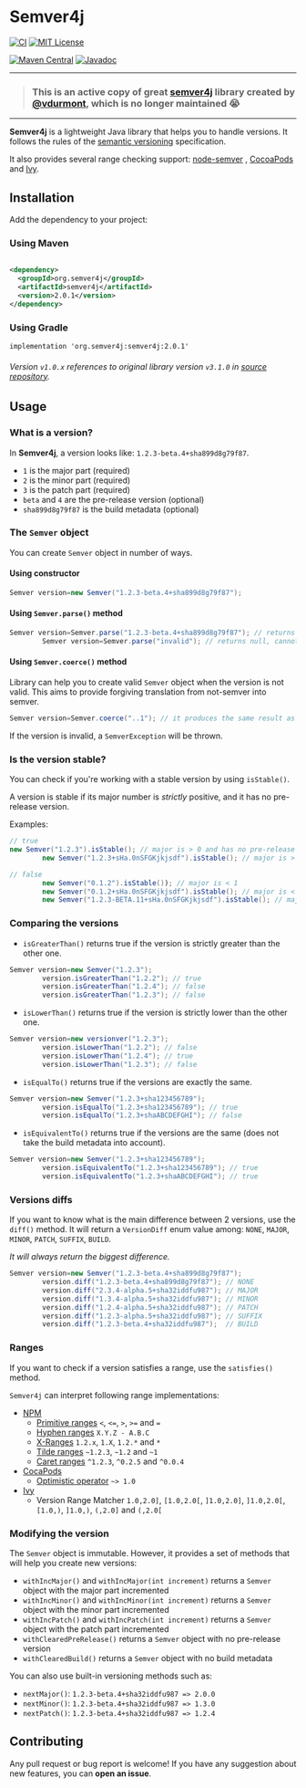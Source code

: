 # Semver4j

[![CI](https://github.com/semver4j/semver4j/workflows/Java%20CI/badge.svg)](https://github.com/semver4j/semver4j/actions/workflows/ci.yml)
[![MIT License](https://img.shields.io/badge/license-MIT-green.svg)](https://github.com/semver4j/semver4j/blob/main/LICENSE)

[![Maven Central](https://img.shields.io/maven-central/v/org.semver4j/semver4j.svg)](https://search.maven.org/artifact/org.semver4j/semver4j/)
[![Javadoc](https://www.javadoc.io/badge/org.semver4j/semver4j.svg)](https://www.javadoc.io/doc/org.semver4j/semver4j)

---

> ### This is an active copy of great [semver4j](https://github.com/vdurmont/semver4j) library created by [@vdurmont](https://github.com/vdurmont), which is no longer maintained 😭
 
---

**Semver4j** is a lightweight Java library that helps you to handle versions.
It follows the rules of the [semantic versioning](http://semver.org) specification.

It also provides several range checking support: [node-semver](https://github.com/npm/node-semver)
, [CocoaPods](https://guides.cocoapods.org/using/the-podfile.html)
and [Ivy](https://ant.apache.org/ivy/history/latest-milestone/settings/version-matchers.html).

## Installation

Add the dependency to your project:

### Using Maven

```xml

<dependency>
  <groupId>org.semver4j</groupId>
  <artifactId>semver4j</artifactId>
  <version>2.0.1</version>
</dependency>
```

### Using Gradle

```
implementation 'org.semver4j:semver4j:2.0.1'
```

###### Version `v1.0.x` references to original library version `v3.1.0` in [source repository](https://github.com/vdurmont/semver4j).

## Usage

### What is a version?

In **Semver4j**, a version looks like: `1.2.3-beta.4+sha899d8g79f87`.

- `1` is the major part (required)
- `2` is the minor part (required)
- `3` is the patch part (required)
- `beta` and `4` are the pre-release version (optional)
- `sha899d8g79f87` is the build metadata (optional)

### The `Semver` object

You can create `Semver` object in number of ways.

#### Using constructor

```java
Semver version=new Semver("1.2.3-beta.4+sha899d8g79f87");
```

#### Using `Semver.parse()` method

```java
Semver version=Semver.parse("1.2.3-beta.4+sha899d8g79f87"); // returns correct Semver object
        Semver version=Semver.parse("invalid"); // returns null, cannot parse this version
```

#### Using `Semver.coerce()` method

Library can help you to create valid `Semver` object when the version is not valid. This aims to provide forgiving
translation from not-semver into semver.

```java
Semver version=Semver.coerce("..1"); // it produces the same result as new Semver("1.0.0)
```

If the version is invalid, a `SemverException` will be thrown.

### Is the version stable?

You can check if you're working with a stable version by using `isStable()`.

A version is stable if its major number is _strictly_ positive, and it has no pre-release version.

Examples:

```java
// true
new Semver("1.2.3").isStable(); // major is > 0 and has no pre-release version
        new Semver("1.2.3+sHa.0nSFGKjkjsdf").isStable(); // major is > 0 and has only build metadata without pre-release version

// false
        new Semver("0.1.2").isStable()); // major is < 1
        new Semver("0.1.2+sHa.0nSFGKjkjsdf").isStable(); // major is < 1
        new Semver("1.2.3-BETA.11+sHa.0nSFGKjkjsdf").isStable(); // major is > 0 but has pre-release version BETA.11
```

### Comparing the versions

- `isGreaterThan()` returns true if the version is strictly greater than the other one.

```java
Semver version=new Semver("1.2.3");
        version.isGreaterThan("1.2.2"); // true
        version.isGreaterThan("1.2.4"); // false
        version.isGreaterThan("1.2.3"); // false
```

- `isLowerThan()` returns true if the version is strictly lower than the other one.

```java
Semver version=new versionver("1.2.3");
        version.isLowerThan("1.2.2"); // false
        version.isLowerThan("1.2.4"); // true
        version.isLowerThan("1.2.3"); // false
```

- `isEqualTo()` returns true if the versions are exactly the same.

```java
Semver version=new Semver("1.2.3+sha123456789");
        version.isEqualTo("1.2.3+sha123456789"); // true
        version.isEqualTo("1.2.3+shaABCDEFGHI"); // false
```

- `isEquivalentTo()` returns true if the versions are the same (does not take the build metadata into account).

```java
Semver version=new Semver("1.2.3+sha123456789");
        version.isEquivalentTo("1.2.3+sha123456789"); // true
        version.isEquivalentTo("1.2.3+shaABCDEFGHI"); // true
```

### Versions diffs

If you want to know what is the main difference between 2 versions, use the `diff()` method.
It will return a `VersionDiff` enum value among: `NONE`, `MAJOR`, `MINOR`, `PATCH`, `SUFFIX`, `BUILD`.

_It will always return the biggest difference._

```java
Semver version=new Semver("1.2.3-beta.4+sha899d8g79f87");
        version.diff("1.2.3-beta.4+sha899d8g79f87"); // NONE
        version.diff("2.3.4-alpha.5+sha32iddfu987"); // MAJOR
        version.diff("1.3.4-alpha.5+sha32iddfu987"); // MINOR
        version.diff("1.2.4-alpha.5+sha32iddfu987"); // PATCH
        version.diff("1.2.3-alpha.5+sha32iddfu987"); // SUFFIX
        version.diff("1.2.3-beta.4+sha32iddfu987");  // BUILD
```

### Ranges

If you want to check if a version satisfies a range, use the `satisfies()` method.

`Semver4j` can interpret following range implementations:

- [NPM](https://github.com/npm/node-semver)
  - [Primitive ranges](https://github.com/npm/node-semver#ranges) `<`, `<=`, `>`, `>=` and `=`
  - [Hyphen ranges](https://github.com/npm/node-semver#hyphen-ranges-xyz---abc) `X.Y.Z - A.B.C`
  - [X-Ranges](https://github.com/npm/node-semver#x-ranges-12x-1x-12-) `1.2.x`, `1.X`, `1.2.*` and `*`
  - [Tilde ranges](https://github.com/npm/node-semver#tilde-ranges-123-12-1) `~1.2.3`, `~1.2` and `~1`
  - [Caret ranges](https://github.com/npm/node-semver#caret-ranges-123-025-004) `^1.2.3`, `^0.2.5` and `^0.0.4`
- [CocaPods](https://guides.cocoapods.org/using/the-podfile.html)
  - [Optimistic operator](https://guides.cocoapods.org/using/the-podfile.html#specifying-pod-versions) `~> 1.0`
- [Ivy](https://ant.apache.org/ivy/history/latest-milestone/settings/version-matchers.html)
  - Version Range Matcher `1.0,2.0]`, `[1.0,2.0[`, `]1.0,2.0]`, `]1.0,2.0[`, `[1.0,)`, `]1.0,)`, `(,2.0]` and `(,2.0[`

### Modifying the version

The `Semver` object is immutable. However, it provides a set of methods that will help you create new versions:

- `withIncMajor()` and `withIncMajor(int increment)` returns a `Semver` object with the major part incremented
- `withIncMinor()` and `withIncMinor(int increment)` returns a `Semver` object with the minor part incremented
- `withIncPatch()` and `withIncPatch(int increment)` returns a `Semver` object with the patch part incremented
- `withClearedPreRelease()` returns a `Semver` object with no pre-release version
- `withClearedBuild()` returns a `Semver` object with no build metadata

You can also use built-in versioning methods such as:

- `nextMajor()`: `1.2.3-beta.4+sha32iddfu987 => 2.0.0`
- `nextMinor()`: `1.2.3-beta.4+sha32iddfu987 => 1.3.0`
- `nextPatch()`: `1.2.3-beta.4+sha32iddfu987 => 1.2.4`

## Contributing

Any pull request or bug report is welcome!
If you have any suggestion about new features, you can **open an issue**.
